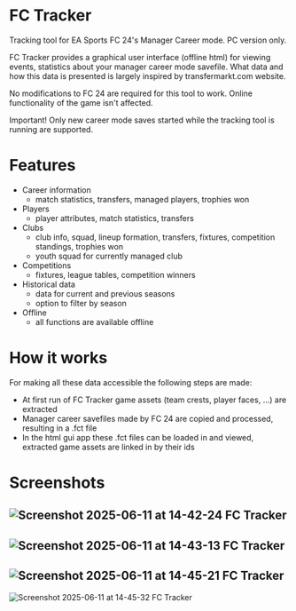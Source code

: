 # FC Tracker
Tracking tool for EA Sports FC 24's Manager Career mode. PC version only.

FC Tracker provides a graphical user interface (offline html) for viewing events, statistics about your manager career mode savefile. What data and how this data is presented is largely inspired by transfermarkt.com website.

No modifications to FC 24 are required for this tool to work. Online functionality of the game isn't affected.

Important! Only new career mode saves started while the tracking tool is running are supported.

# Features
- Career information
  - match statistics, transfers, managed players, trophies won
- Players
  - player attributes, match statistics, transfers
- Clubs
  - club info, squad, lineup formation, transfers, fixtures, competition standings, trophies won
  - youth squad for currently managed club
- Competitions
  - fixtures, league tables, competition winners
- Historical data
  - data for current and previous seasons
  - option to filter by season
- Offline
  - all functions are available offline

# How it works
For making all these data accessible the following steps are made:
- At first run of FC Tracker game assets (team crests, player faces, ...) are extracted
- Manager career savefiles made by FC 24 are copied and processed, resulting in a .fct file
- In the html gui app these .fct files can be loaded in and viewed, extracted game assets are linked in by their ids

# Screenshots
![Screenshot 2025-06-11 at 14-42-24 FC Tracker](https://github.com/user-attachments/assets/ddbd9380-7478-4a78-bd0d-0cf269a4ff92)
----
![Screenshot 2025-06-11 at 14-43-13 FC Tracker](https://github.com/user-attachments/assets/de64fd94-00ec-48c8-a91d-b41c5d8e039e)
----
![Screenshot 2025-06-11 at 14-45-21 FC Tracker](https://github.com/user-attachments/assets/1de53f2b-6a17-431e-bc6a-836984d7833d)
----
![Screenshot 2025-06-11 at 14-45-32 FC Tracker](https://github.com/user-attachments/assets/51e83b59-c955-4354-9c77-2bad839e1585)
